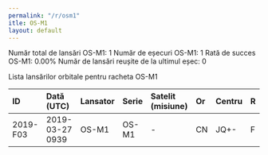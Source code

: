 ```yaml
---
permalink: "/r/osm1"
itle: OS-M1
layout: default
---
```


Număr total de lansări OS-M1: 1
Număr de eșecuri OS-M1: 1
Rată de succes OS-M1: 0.00%
Număr de lansări reușite de la ultimul eșec: 0

Lista lansărilor orbitale pentru racheta OS-M1


| ID       | Dată (UTC)      | Lansator   | Serie   | Satelit (misiune)   | Or   | Centru   | R   |
|:---------|:----------------|:-----------|:--------|:--------------------|:-----|:---------|:----|
| 2019-F03 | 2019-03-27 0939 | OS-M1      | OS-M1   | -                   | CN   | JQ+-     | F   |

